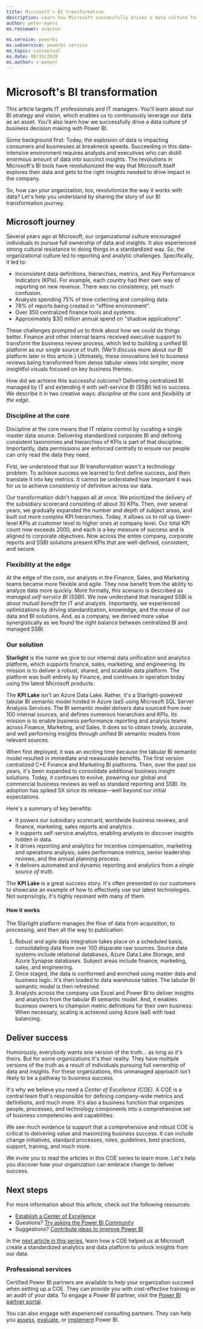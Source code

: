 ```yaml
---
title: Microsoft's BI transformation
description: Learn how Microsoft successfully drives a data culture for business decision making. It describes their strategy and vision for BI.
author: peter-myers
ms.reviewer: asaxton

ms.service: powerbi
ms.subservice: powerbi-service
ms.topic: conceptual
ms.date: 08/19/2020
ms.author: v-pemyer
---
```

# Microsoft's BI transformation

This article targets IT professionals and IT managers. You'll learn about our BI strategy and vision, which enables us to continuously leverage our data as an asset. You'll also learn how we successfully drive a data culture of business decision making with Power BI.

Some background first: Today, the explosion of data is impacting consumers and businesses at breakneck speeds. Succeeding in this data-intensive environment requires analysts and executives who can distill enormous amount of data into succinct insights. The revolutions in Microsoft's BI tools have revolutionized the way that Microsoft itself explores their data and gets to the right insights needed to drive impact in the company.

So, how can your organization, too, revolutionize the way it works with data? Let's help you understand by sharing the story of our BI transformation journey.

## Microsoft journey

Several years ago at Microsoft, our organizational culture encouraged individuals to pursue full ownership of data and insights. It also experienced strong cultural resistance to doing things in a standardized way. So, the organizational culture led to reporting and analytic challenges. Specifically, it led to:

- Inconsistent data definitions, hierarchies, metrics, and Key Performance Indicators (KPIs). For example, each country had their own way of reporting on new revenue. There was no consistency, yet much confusion.
- Analysts spending 75% of time collecting and compiling data.
- 78% of reports being created in "offline environment".
- Over 350 centralized finance tools and systems.
- Approximately $30 million annual spend on "shadow applications".

These challenges prompted us to think about how we could do things better. Finance and other internal teams received executive support to transform the business review process, which led to building a unified BI platform as our single source of truth. (We'll discuss more about our BI platform later in this article.) Ultimately, these innovations led to business reviews being transformed from dense tabular views into simpler, more insightful visuals focused on key business themes.

How did we achieve this successful outcome? Delivering centralized BI managed by IT and extending it with self-service BI (SSBI) led to success. We describe it in two creative ways: _discipline at the core_ and _flexibility at the edge_.

### Discipline at the core

Discipline at the core means that IT retains control by curating a single master data source. Delivering standardized corporate BI and defining consistent taxonomies and hierarchies of KPIs is part of that discipline. Importantly, data permissions are enforced centrally to ensure our people can only read the data they need.

First, we understood that our BI transformation wasn't a technology problem. To achieve success we learned to first define success, and then translate it into key metrics. It cannot be understated how important it was for us to achieve consistency of definition across our data.

Our transformation didn't happen all at once. We prioritized the delivery of the subsidiary scorecard consisting of about 30 KPIs. Then, over several years, we gradually expanded the number and depth of subject areas, and built out more complex KPI hierarchies. Today, it allows us to roll up lower-level KPIs at customer level to higher ones at company level. Our total KPI count now exceeds 2000, and each is a key measure of success and is aligned to corporate objectives. Now across the entire company, corporate reports and SSBI solutions present KPIs that are well-defined, consistent, and secure.

### Flexibility at the edge

At the edge of the core, our analysts in the Finance, Sales, and Marketing teams became more flexible and agile. They now benefit from the ability to analyze data more quickly. More formally, this scenario is described as _managed self-service BI (SSBI)_. We now understand that managed SSBI is about _mutual benefit_ for IT and analysts. Importantly, we experienced optimizations by driving standardization, knowledge, and the reuse of our data and BI solutions. And, as a company, we derived more value synergistically as we found the right balance between centralized BI and managed SSBI.

### Our solution

**Starlight** is the name we give to our internal data unification and analytics platform, which supports finance, sales, marketing, and engineering. Its mission is to deliver a robust, shared, and scalable data platform. The platform was built entirely by Finance, and continues in operation today using the latest Microsoft products.

The **KPI Lake** isn't an Azure Data Lake. Rather, it's a Starlight-powered tabular BI semantic model hosted in Azure IaaS using Microsoft SQL Server Analysis Services. The BI semantic model delivers data sourced from over 100 internal sources, and defines numerous hierarchies and KPIs. Its mission is to enable business performance reporting and analysis teams across Finance, Marketing, and Sales. It does so to obtain timely, accurate, and well performing insights through unified BI semantic models from relevant sources.

When first deployed, it was an exciting time because the tabular BI semantic model resulted in immediate and measurable benefits. The first version centralized C+E Finance and Marketing BI platforms. Then, over the past six years, it's been expanded to consolidate additional business insight solutions. Today, it continues to evolve, powering our global and commercial business reviews as well as standard reporting and SSBI. Its adoption has spiked 5X since its release—well beyond our initial expectations.

Here's a summary of key benefits:

- It powers our subsidiary scorecard, worldwide business reviews, and finance, marketing, sales reports and analytics.
- It supports self-service analytics, enabling analysts to discover insights hidden in data.
- It drives reporting and analytics for incentive compensation, marketing and operations analysis, sales performance metrics, senior leadership reviews, and the annual planning process.
- It delivers automated and dynamic reporting and analytics from a _single source of truth_.

The **KPI Lake** is a great success story. It's often presented to our customers to showcase an example of how to effectively use our latest technologies. Not surprisingly, it's highly resonant with many of them.

#### How it works

The Starlight platform manages the flow of data from acquisition, to processing, and then all the way to publication:

1. Robust and agile data integration takes place on a scheduled basis, consolidating data from over 100 disparate raw sources. Source data systems include relational databases, Azure Data Lake Storage, and Azure Synapse databases. Subject areas include finance, marketing, sales, and engineering.
2. Once staged, the data is conformed and enriched using master data and business logic. It's then loaded to data warehouse tables. The tabular BI semantic model is then refreshed.
3. Analysts across the company use Excel and Power BI to deliver insights and analytics from the tabular BI semantic model. And, it enables business owners to champion metric definitions for their own business. When necessary, scaling is achieved using Azure IaaS with load balancing.

## Deliver success

Humorously, everybody wants one version of the truth... as long as it's theirs. But for some organizations it's their reality. They have multiple versions of the truth as a result of individuals pursuing full ownership of data and insights. For these organizations, this unmanaged approach isn't likely to be a pathway to business success.

It's why we believe you need a _Center of Excellence (COE)_. A COE is a central team that's responsible for defining company-wide metrics and definitions, and much more. It's also a business function that organizes people, processes, and technology components into a comprehensive set of business competencies and capabilities.

We see much evidence to support that a comprehensive and robust COE is critical to delivering value and maximizing business success. It can include change initiatives, standard processes, roles, guidelines, best practices, support, training, and much more.

We invite you to read the articles in this COE series to learn more. Let's help you discover how your organization can embrace change to deliver success.

## Next steps

For more information about this article, check out the following resources:

- [Establish a Center of Excellence](center-of-excellence-establish.md)
- Questions? [Try asking the Power BI Community](https://community.powerbi.com/)
- Suggestions? [Contribute ideas to improve Power BI](https://ideas.powerbi.com/)

In the [next article in this series](center-of-excellence-establish.md), learn how a COE helped us at Microsoft create a standardized analytics and data platform to unlock insights from our data.

### Professional services

Certified Power BI partners are available to help your organization succeed when setting up a COE. They can provide you with cost-effective training or an audit of your data. To engage a Power BI partner, visit the [Power BI partner portal](https://powerbi.microsoft.com/partners/).

You can also engage with experienced consulting partners. They can help you [assess](https://appsource.microsoft.com/marketplace/consulting-services?product=power-bi&serviceType=assessment&country=ALL&region=ALL), [evaluate](https://appsource.microsoft.com/marketplace/consulting-services?product=power-bi&serviceType=proof-of-concept&country=ALL&region=ALL), or [implement](https://appsource.microsoft.com/marketplace/consulting-services?product=power-bi&serviceType=implementation&country=ALL&region=ALL&page=1) Power BI.
